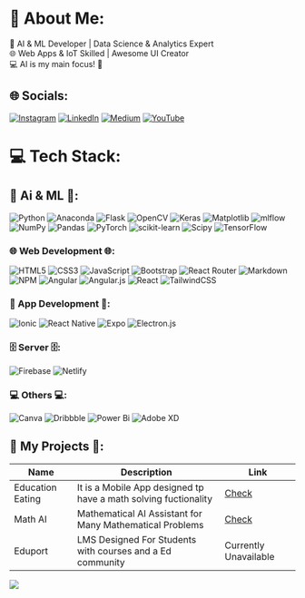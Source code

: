 # 💫 About Me:
🤖 AI & ML Developer | Data Science & Analytics Expert<br>🌐 Web Apps & IoT Skilled | Awesome UI Creator<br>💻 AI is my main focus! 👾


## 🌐 Socials:
[![Instagram](https://img.shields.io/badge/Instagram-%23E4405F.svg?logo=Instagram&logoColor=white)](https://instagram.com/banishjeffi) [![LinkedIn](https://img.shields.io/badge/LinkedIn-%230077B5.svg?logo=linkedin&logoColor=white)](https://linkedin.com/in/banishj) [![Medium](https://img.shields.io/badge/Medium-12100E?logo=medium&logoColor=white)](https://medium.com/@banish.in) [![YouTube](https://img.shields.io/badge/YouTube-%23FF0000.svg?logo=YouTube&logoColor=white)](https://youtube.com/@banishjeffi) 

# 💻 Tech Stack:
## 🤖 Ai & ML 🤖:
 ![Python](https://img.shields.io/badge/python-3670A0?style=plastic&logo=python&logoColor=ffdd54) ![Anaconda](https://img.shields.io/badge/Anaconda-%2344A833.svg?style=plastic&logo=anaconda&logoColor=white) ![Flask](https://img.shields.io/badge/flask-%23000.svg?style=plastic&logo=flask&logoColor=white)  ![OpenCV](https://img.shields.io/badge/opencv-%23white.svg?style=plastic&logo=opencv&logoColor=white) ![Keras](https://img.shields.io/badge/Keras-%23D00000.svg?style=plastic&logo=Keras&logoColor=white) ![Matplotlib](https://img.shields.io/badge/Matplotlib-%23ffffff.svg?style=plastic&logo=Matplotlib&logoColor=black) ![mlflow](https://img.shields.io/badge/mlflow-%23d9ead3.svg?style=plastic&logo=numpy&logoColor=blue) ![NumPy](https://img.shields.io/badge/numpy-%23013243.svg?style=plastic&logo=numpy&logoColor=white) ![Pandas](https://img.shields.io/badge/pandas-%23150458.svg?style=plastic&logo=pandas&logoColor=white) ![PyTorch](https://img.shields.io/badge/PyTorch-%23EE4C2C.svg?style=plastic&logo=PyTorch&logoColor=white) ![scikit-learn](https://img.shields.io/badge/scikit--learn-%23F7931E.svg?style=plastic&logo=scikit-learn&logoColor=white) ![Scipy](https://img.shields.io/badge/SciPy-%230C55A5.svg?style=plastic&logo=scipy&logoColor=%white) ![TensorFlow](https://img.shields.io/badge/TensorFlow-%23FF6F00.svg?style=plastic&logo=TensorFlow&logoColor=white)

### 🌐 Web Development 🌐:
![HTML5](https://img.shields.io/badge/html5-%23E34F26.svg?style=plastic&logo=html5&logoColor=white) ![CSS3](https://img.shields.io/badge/css3-%231572B6.svg?style=plastic&logo=css3&logoColor=white) ![JavaScript](https://img.shields.io/badge/javascript-%23323330.svg?style=plastic&logo=javascript&logoColor=%23F7DF1E) ![Bootstrap](https://img.shields.io/badge/bootstrap-%238511FA.svg?style=plastic&logo=bootstrap&logoColor=white) ![React Router](https://img.shields.io/badge/React_Router-CA4245?style=plastic&logo=react-router&logoColor=white) ![Markdown](https://img.shields.io/badge/markdown-%23000000.svg?style=plastic&logo=markdown&logoColor=white) ![NPM](https://img.shields.io/badge/NPM-%23CB3837.svg?style=plastic&logo=npm&logoColor=white) ![Angular](https://img.shields.io/badge/angular-%23DD0031.svg?style=plastic&logo=angular&logoColor=white) ![Angular.js](https://img.shields.io/badge/angular.js-%23E23237.svg?style=plastic&logo=angularjs&logoColor=white)  ![React](https://img.shields.io/badge/react-%2320232a.svg?style=plastic&logo=react&logoColor=%2361DAFB) ![TailwindCSS](https://img.shields.io/badge/tailwindcss-%2338B2AC.svg?style=plastic&logo=tailwind-css&logoColor=white)

### 📱 App Development 📱:
![Ionic](https://img.shields.io/badge/Ionic-%233880FF.svg?style=plastic&logo=Ionic&logoColor=white) ![React Native](https://img.shields.io/badge/react_native-%2320232a.svg?style=plastic&logo=react&logoColor=%2361DAFB) ![Expo](https://img.shields.io/badge/expo-1C1E24?style=plastic&logo=expo&logoColor=#D04A37)  ![Electron.js](https://img.shields.io/badge/Electron-191970?style=plastic&logo=Electron&logoColor=white) 

### 🗄️ Server 🗄️:
![Firebase](https://img.shields.io/badge/firebase-%23039BE5.svg?style=plastic&logo=firebase) ![Netlify](https://img.shields.io/badge/netlify-%23000000.svg?style=plastic&logo=netlify&logoColor=#00C7B7) 

### 💻 Others 💻:
![Canva](https://img.shields.io/badge/Canva-%2300C4CC.svg?style=plastic&logo=Canva&logoColor=white) ![Dribbble](https://img.shields.io/badge/Dribbble-EA4C89?style=plastic&logo=dribbble&logoColor=white) ![Power Bi](https://img.shields.io/badge/power_bi-F2C811?style=plastic&logo=powerbi&logoColor=black) ![Adobe XD](https://img.shields.io/badge/Adobe%20XD-470137?style=plastic&logo=Adobe%20XD&logoColor=#FF61F6) 

## 🚀 My Projects 🚀:

|Name            |Description                    |Link                         |
|----------------|-------------------------------|-----------------------------|
|Education Eating|It is a Mobile App designed tp have a math solving fuctionality|[Check](https://www,banish.in)|
|Math AI         |Mathematical AI Assistant for Many Mathematical Problems        |[Check](https://applk.netlify.app/)|
|Eduport         |LMS Designed For Students with courses and a Ed community      |Currently Unavailable|

[![](https://visitcount.itsvg.in/api?id=banishjeffi&icon=0&color=0)](https://visitcount.itsvg.in)
